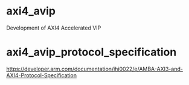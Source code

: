 # axi4_avip
Development of AXI4 Accelerated VIP

# axi4_avip_protocol_specification
https://developer.arm.com/documentation/ihi0022/e/AMBA-AXI3-and-AXI4-Protocol-Specification
